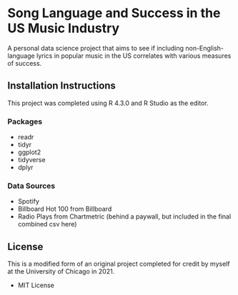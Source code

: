 # Song Language and Success in the US Music Industry 
A personal data science project that aims to see if including non-English-language lyrics in popular music in the US correlates with various measures of success. 

## Installation Instructions 
This project was completed using R 4.3.0 and R Studio as the editor. 

### Packages 
- readr
- tidyr
- ggplot2
- tidyverse
- dplyr

### Data Sources 
- Spotify
- Billboard Hot 100 from Billboard
- Radio Plays from Chartmetric (behind a paywall, but included in the final combined csv here)

## License 
This is a modified form of an original project completed for credit by myself at the University of Chicago in 2021. 
- MIT License
